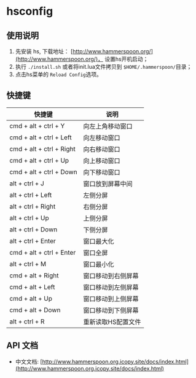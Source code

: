 # hsconfig

## 使用说明

1. 先安装 hs, 下载地址： [http://www.hammerspoon.org/](http://www.hammerspoon.org/)， 设置hs开机启动；
2. 执行 `./install.sh` 或者将init.lua文件拷贝到 `$HOME/.hammerspoon/`目录；
3. 点击hs菜单的 `Reload Config`选项。

## 快捷键

| 快捷键                   | 说明               |
| ------------------------ | ------------------ |
| cmd + alt + ctrl + Y     | 向左上角移动窗口   |
| cmd + alt + ctrl + Left  | 向左移动窗口       |
| cmd + alt + ctrl + Right | 向右移动窗口       |
| cmd + alt + ctrl + Up    | 向上移动窗口       |
| cmd + alt + ctrl + Down  | 向下移动窗口       |
| alt + ctrl + J           | 窗口放到屏幕中间   |
| alt + ctrl + Left        | 左侧分屏           |
| alt + ctrl + Right       | 右侧分屏           |
| alt + ctrl + Up          | 上侧分屏           |
| alt + ctrl + Down        | 下侧分屏           |
| alt + ctrl + Enter       | 窗口最大化         |
| cmd + alt + ctrl + Enter | 窗口全屏           |
| alt + ctrl + M           | 窗口最小化         |
| cmd + alt + Right        | 窗口移动到右侧屏幕 |
| cmd + alt + Left         | 窗口移动到左侧屏幕 |
| cmd + alt + Up           | 窗口移动到上侧屏幕 |
| cmd + alt + Down         | 窗口移动到下侧屏幕 |
| alt + ctrl + R           | 重新读取HS配置文件 |


## API 文档

- 中文文档: [http://www.hammerspoon.org.icopy.site/docs/index.html](http://www.hammerspoon.org.icopy.site/docs/index.html)

